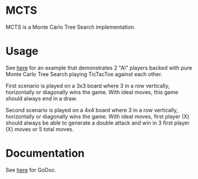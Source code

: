 MCTS
=======

MCTS is a Monte Carlo Tree Search implementation.

Usage
=======

See [here](https://github.com/mraufc/mcts/blob/master/example_test.go) for an example that demonstrates 2 "AI" players backed with pure Monte Carlo Tree Search playing TicTacToe against each other.

First scenario is played on a 3x3 board where 3 in a row vertically, horizontally or diagonally wins the game. With ideal moves, this game should always end in a draw.

Second scenario is played on a 4x4 board where 3 in a row vertically, horizontally or diagonally wins the game. With ideal moves, first player (X) should always be able to generate a double attack and win in 3 first player (X) moves or 5 total moves.

Documentation
=======

See [here](https://godoc.org/github.com/mraufc/mcts) for GoDoc.